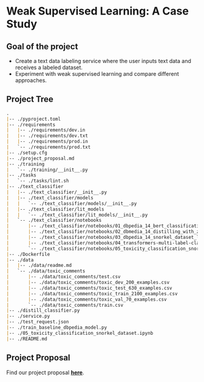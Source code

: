 # Weak Supervised Learning: A Case Study

## Goal of the project

- Create a text data labeling service where the user inputs text data and receives a labeled dataset.
- Experiment with weak supervised learning and compare different approaches.

## Project Tree

```md
.
|-- ./pyproject.toml
|-- ./requirements
|   |-- ./requirements/dev.in
|   |-- ./requirements/dev.txt
|   |-- ./requirements/prod.in
|   `-- ./requirements/prod.txt
|-- ./setup.cfg
|-- ./project_proposal.md
|-- ./training
|   `-- ./training/__init__.py
|-- ./tasks
|   `-- ./tasks/lint.sh
|-- ./text_classifier
|   |-- ./text_classifier/__init__.py
|   |-- ./text_classifier/models
|   |   `-- ./text_classifier/models/__init__.py
|   |-- ./text_classifier/lit_models
|   |   `-- ./text_classifier/lit_models/__init__.py
|   `-- ./text_classifier/notebooks
|       |-- ./text_classifier/notebooks/01_dbpedia_14_bert_classification_exploration.ipynb
|       |-- ./text_classifier/notebooks/02_dbmedia_14_distilling_with_zero_shot_classification.ipynb
|       |-- ./text_classifier/notebooks/03_dbpedia_14_snorkel_dataset_labeling.ipynb
|       |-- ./text_classifier/notebooks/04_transformers-multi-label-classification-toxicity.ipynb
|       `-- ./text_classifier/notebooks/05_toxicity_classification_snorkel_dataset.ipynb
|-- ./Dockerfile
|-- ./data
|   |-- ./data/readme.md
|   `-- ./data/toxic_comments
|       |-- ./data/toxic_comments/test.csv
|       |-- ./data/toxic_comments/toxic_dev_200_examples.csv
|       |-- ./data/toxic_comments/toxic_test_630_examples.csv
|       |-- ./data/toxic_comments/toxic_train_2100_examples.csv
|       |-- ./data/toxic_comments/toxic_val_70_examples.csv
|       `-- ./data/toxic_comments/train.csv
|-- ./distill_classifier.py
|-- ./service.py
|-- ./test_request.json
|-- ./train_baseline_dbpedia_model.py
|-- ./05_toxicity_classification_snorkel_dataset.ipynb
|-- ./README.md
```

## Project Proposal

Find our project proposal **[here](https://github.com/JayThibs/Weak-Supervised-Learning-Case-Study/blob/main/project_proposal.md)**.